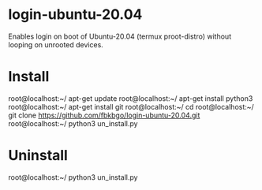 # login-ubuntu-20.04
Enables login on boot of Ubuntu-20.04 (termux proot-distro) without looping on unrooted devices.

# Install
root@localhost:~/ apt-get update
root@localhost:~/ apt-get install python3
root@localhost:~/ apt-get install git
root@localhost:~/ cd
root@localhost:~/ git clone https://github.com/fbkbgo/login-ubuntu-20.04.git
root@localhost:~/ python3 un_install.py

# Uninstall
root@localhost:~/ python3 un_install.py
